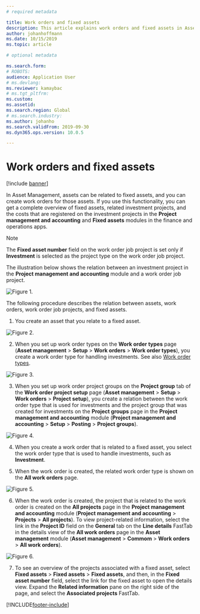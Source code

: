 ```yaml
---
# required metadata

title: Work orders and fixed assets
description: This article explains work orders and fixed assets in Asset Management.
author: johanhoffmann
ms.date: 10/15/2019
ms.topic: article

# optional metadata

ms.search.form: 
# ROBOTS: 
audience: Application User
# ms.devlang: 
ms.reviewer: kamaybac
# ms.tgt_pltfrm: 
ms.custom: 
ms.assetid: 
ms.search.region: Global
# ms.search.industry: 
ms.author: johanho
ms.search.validFrom: 2019-09-30
ms.dyn365.ops.version: 10.0.5

---
```


# Work orders and fixed assets

[!include [banner](../../includes/banner.md)]


In Asset Management, assets can be related to fixed assets, and you can create work orders for those assets. If you use this functionality, you can get a complete overview of fixed assets, related investment projects, and the costs that are registered on the investment projects in the **Project management and accounting** and **Fixed assets** modules in the finance and operations apps.

>[!NOTE]
>The **Fixed asset number** field on the work order job project is set only if **Investment** is selected as the project type on the work order job project.

The illustration below shows the relation between an investment project in the **Project management and accounting** module and a work order job project.

![Figure 1.](media/24-work-orders.png)

The following procedure describes the relation between assets, work orders, work order job projects, and fixed assets.

1. You create an asset that you relate to a fixed asset.

![Figure 2.](media/25-work-orders.png)

2. When you set up work order types on the **Work order types** page (**Asset management** > **Setup** > **Work orders** > **Work order types**), you create a work order type for handling investments. See also [Work order types](../setup-for-work-orders/work-order-types.md).

![Figure 3.](media/26-work-orders.png)

3. When you set up work order project groups on the **Project group** tab of the **Work order project setup** page (**Asset management** > **Setup** > **Work orders** > **Project setup**), you create a relation between the work order type that is used for investments and the project group that was created for investments on the **Project groups** page in the **Project management and accounting** module (**Project management and accounting** > **Setup** > **Posting** > **Project groups**).

![Figure 4.](media/27-work-orders.png)

4. When you create a work order that is related to a fixed asset, you select the work order type that is used to handle investments, such as **Investment**.

5. When the work order is created, the related work order type is shown on the **All work orders** page.

![Figure 5.](media/28-work-orders.png)

6. When the work order is created, the project that is related to the work order is created on the **All projects** page in the **Project management and accounting** module (**Project management and accounting** > **Projects** > **All projects**). To view project-related information, select the link in the **Project ID** field on the **General** tab on the **Line details** FastTab in the details view of the **All work orders** page in the **Asset management** module (**Asset management** > **Commom** > **Work orders** > **All work orders**).

![Figure 6.](media/29-work-orders.png)

7. To see an overview of the projects associated with a fixed asset, select **Fixed assets** > **Fixed assets** > **Fixed assets**, and then, in the **Fixed asset number** field, select the link for the fixed asset to open the details view. Expand the **Related information** pane on the right side of the page, and select the **Associated projects** FastTab.



[!INCLUDE[footer-include](../../../includes/footer-banner.md)]
